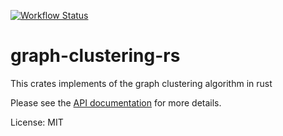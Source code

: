 [![Workflow Status](https://github.com/illumination-k/markov-clustering-rs/workflows/Rust/badge.svg)](https://github.com/illumination-k/markov-clustering-rs/actions?query=workflow%3A%22Rust%22)

# graph-clustering-rs

This crates implements of the graph clustering algorithm in rust

Please see the [API documentation](https://illumination-k.github.io/graph-clustering-rs/graph_clustering_rs/) for more details.

License: MIT
